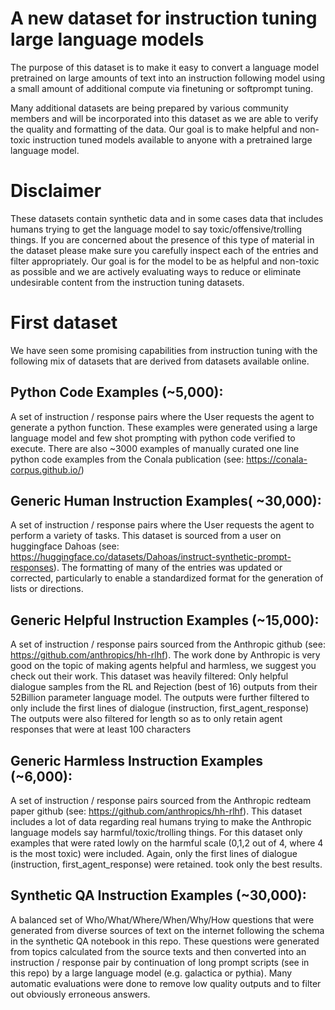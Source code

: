 # A new dataset for instruction tuning large language models
The purpose of this dataset is to make it easy to convert a language model pretrained on large amounts of text into an instruction following model using a small amount of additional compute via finetuning or softprompt tuning.

Many additional datasets are being prepared by various community members and will be incorporated into this dataset as we are able to verify the quality and formatting of the data. Our goal is to make helpful and non-toxic instruction tuned models available to anyone with a pretrained large language model.

# Disclaimer
These datasets contain synthetic data and in some cases data that includes humans trying to get the language model to say toxic/offensive/trolling things. If you are concerned about the presence of this type of material in the dataset please make sure you carefully inspect each of the entries and filter appropriately. Our goal is for the model to be as helpful and non-toxic as possible and we are actively evaluating ways to reduce or eliminate undesirable content from the instruction tuning datasets.

# First dataset
We have seen some promising capabilities from instruction tuning with the following mix of datasets that are derived from datasets available online.

Python Code Examples (~5,000):
---------------------

A set of instruction / response pairs where the User requests the agent to generate a python function. These examples were generated using a large language model and few shot prompting with python code verified to execute. 
There are also ~3000 examples of manually curated one line python code examples from the Conala publication (see: https://conala-corpus.github.io/)

Generic Human Instruction Examples( ~30,000):
-----------------------------------

A set of instruction / response pairs where the User requests the agent to perform a variety of tasks. This dataset is sourced from a user on huggingface Dahoas (see: https://huggingface.co/datasets/Dahoas/instruct-synthetic-prompt-responses). The formatting of many of the entries was updated or corrected, particularly to enable a standardized format for the generation of lists or directions.

Generic Helpful Instruction Examples (~15,000):
-------------------------------------

A set of instruction / response pairs sourced from the Anthropic github (see: https://github.com/anthropics/hh-rlhf). The work done by Anthropic is very good on the topic of making agents helpful and harmless, we suggest you check out their work.
This dataset was heavily filtered:
  Only helpful dialogue samples from the RL and Rejection (best of 16) outputs from their 52Billion parameter language model. 
  The outputs were further filtered to only include the first lines of dialogue (instruction, first_agent_response)
  The outputs were also filtered for length so as to only retain agent responses that were at least 100 characters
  
Generic Harmless Instruction Examples (~6,000):
--------------------------------------

A set of instruction / response pairs sourced from the Anthropic redteam paper github (see: https://github.com/anthropics/hh-rlhf). 
This dataset includes a lot of data regarding real humans trying to make the Anthropic language models say harmful/toxic/trolling things. 
For this dataset only examples that were rated lowly on the harmful scale (0,1,2 out of 4, where 4 is the most toxic) were included. Again, only the first lines of dialogue (instruction, first_agent_response) were retained. took only the best results.

Synthetic QA Instruction Examples (~30,000):
-----------------------------------
A balanced set of Who/What/Where/When/Why/How questions that were generated from diverse sources of text on the internet following the schema in the synthetic QA notebook in this repo. These questions were generated from topics calculated from the source texts and then converted into an instruction / response pair by continuation of long prompt scripts (see in this repo) by a large language model (e.g. galactica or pythia). Many automatic evaluations were done to remove low quality outputs and to filter out obviously erroneous answers.
